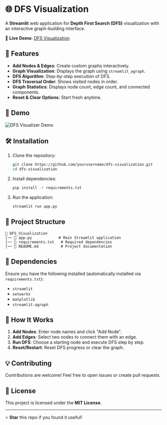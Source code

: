 # 🌐 DFS Visualization

A **Streamlit** web application for **Depth First Search (DFS)** visualization with an interactive graph-building interface.

🔗 **Live Demo**: [DFS Visualization](https://dfsvisualisation.streamlit.app/)

## 🚀 Features

- **Add Nodes & Edges**: Create custom graphs interactively.
- **Graph Visualization**: Displays the graph using `streamlit_agraph`.
- **DFS Algorithm**: Step-by-step execution of DFS.
- **DFS Traversal Order**: Shows visited nodes in order.
- **Graph Statistics**: Displays node count, edge count, and connected components.
- **Reset & Clear Options**: Start fresh anytime.

## 📸 Demo

![DFS Visualizer Demo](https://via.placeholder.com/800x400?text=DFS+Visualizer+Demo)

## 🛠 Installation

1. Clone the repository:
   ```sh
   git clone https://github.com/yourusername/dfs-visualization.git
   cd dfs-visualization
   ```

2. Install dependencies:
   ```sh
   pip install -r requirements.txt
   ```

3. Run the application:
   ```sh
   streamlit run app.py
   ```

## 📂 Project Structure

```
📁 DFS_Visualization
│── 📄 app.py            # Main Streamlit application
│── 📄 requirements.txt   # Required dependencies
│── 📄 README.md          # Project documentation
```

## 📌 Dependencies

Ensure you have the following installed (automatically installed via `requirements.txt`):

- `streamlit`
- `networkx`
- `matplotlib`
- `streamlit-agraph`

## 🎯 How It Works

1. **Add Nodes**: Enter node names and click "Add Node".
2. **Add Edges**: Select two nodes to connect them with an edge.
3. **Run DFS**: Choose a starting node and execute DFS step by step.
4. **Reset/Restart**: Reset DFS progress or clear the graph.

## 💡 Contributing

Contributions are welcome! Feel free to open issues or create pull requests.

## 📜 License

This project is licensed under the **MIT License**.

---

⭐ **Star** this repo if you found it useful!

